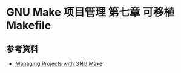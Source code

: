 # GNU Make 项目管理 第七章 可移植 Makefile

[annotation]: <id> (0e8c3ad6-c989-4ed5-8dec-eb535bc0352f)
[annotation]: <status> (public)
[annotation]: <create_time> (2021-04-18 19:20:06)
[annotation]: <category> (计算机技术)
[annotation]: <tags> (Make|Makefile|GNU)
[annotation]: <topic> (GNU Make项目管理)
[annotation]: <index> (7)
[annotation]: <comments> (true)
[annotation]: <url> (http://blog.ccyg.studio/article/0e8c3ad6-c989-4ed5-8dec-eb535bc0352f)

## 参考资料

- [Managing Projects with GNU Make](https://book.douban.com/subject/1850994/)
